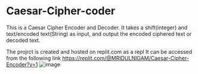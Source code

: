 # Caesar-Cipher-coder
This is a Caesar Cipher Encoder and Decoder. 
It takes a shift(integer) and text/encoded text(String) as input,
and output the encoded ciphered text or decoded text.

The projrct is created and hosted on replit.com as a repl
It can be accessed from the following link
https://replit.com/@MRIDULNIGAM/Caesar-Cipher-Encoder?v=1
![image](https://user-images.githubusercontent.com/67469206/170816975-c54039ff-4f33-410b-8721-752fbe196ade.png)

